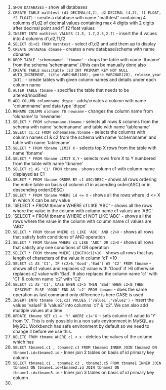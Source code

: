 1. `SHOW DATABASES` - show all databases 
2. `CREATE TABLE mathtest (d1 DECIMAL(4,2), d2 DECIMAL (4,2), f1 FLOAT, f2 FLOAT)` - create a database with name "mathtest" containing 4 columns d1,d2 of decimal values containing max 4 digits with 2 digits after decimal point and f1,f2 float values
3. `INSERT INTO mathtest VALUES (1.5, 1.7,2.5,2.7)` - insert the 4 values into 4 columns d1,d2,f1,f2
4. `SELECT d1+d2 FROM mathtest` - select d1,d2 and add them up to display
5. `CREATE DATABASE dbname` - creates a new database/schema with name dbname
6. `DROP TABLE 'schemaname'.'tbname'` - drops the table with name 'tbname' from the schema 'schemaname' //this can be manually done also
7. `CREATE TABLE musictable (id INT PRIMARY KEY NOT NULL AUTO_INCREMENT, title VARCHAR(100), genre VARCHAR(20), release_year INT);` - create tables with given column names and details under each column name
8. `ALTER TABLE tbname` - specifies the table that needs to be altered/modified
9. `ADD COLUMN columnname dtype` - adds/creates a column with name 'columnname' and data type 'dtype'
10. `RENAME COLUMN oldname TO newname` - changes the column name from 'oldname' to 'newname'
11. `SELECT * FROM schemaname.tbname` - selects all rows & columns from the schema with name 'schemaname' and table with name 'tablename'
12. `SELECT c1,c2 FROM schemaname.tbname` - selects the columns with column names c1 & c2 from the schema with name 'schemaname' and table with name 'tablename'
13. `SELECT * FROM tbname LIMIT X` - selects top X rows from the table with name 'tbname'
14. `SELECT * FROM tbname LIMIT X,Y` - selects rows from X to Y numbered from the table with name 'tbname'
15. `SELECT c1 AS 'C1' FROM tbname` - shows column c1 with column name displayed as C1 
16. `SELECT * FROM tbname ORDER BY c1 ASC/DESC` - shows all rows ordering the entire table on basis of column c1 in ascending order(ASC) or in descending order(DESC)
17. `SELECT * FROM tbname WHERE id <= X` - shows all the rows where id <= X in which X can be any value
18. `SELECT * FROM tbname WHERE c1 LIKE 'ABC' - shows all the rows where the value in the column with column name c1 values are 'ABC'
19. `SELECT * FROM tbname WHERE c1 NOT LIKE 'ABC' - shows all the rows where the value in the column with column name c1 values are 'ABC'
20. `SELECT * FROM tbnam WHERE c1 LIKE 'ABC' AND c2>X` - shows all rows that satisfy both conditions of AND operation
21. `SELECT * FROM tbname WHERE c1 LIKE 'ABC' OR c2>X` - shows all rows that satisfy any one conditions of OR operation
22. `SELECT * FROM tbname WHERE LENGTH(c1)>10` - shows all rows that has length of characters of the value in column 'c1' >10
23. `SELECT c1 AS 'C1', IF (c2>6,'Good','Bad') AS 'C2' FROM tbname` - shows all c1 values and replaces c2 value with 'Good' if >6 otherwise replaces c2 value with 'Bad'. It also replaces the column name 'c1' with 'C1' & column name 'c2' with 'C2'
24. `SELECT c1 AS 'C1', CASE WHEN c2<5 THEN 'Bad' WHEN c2<8 THEN 'DESCENT' ELSE 'GOOD' END AS 'c2' FROM tbname` - does the same operation as last command only difference is here CASE is used
25. `INSERT INTO tbname (c1,c2) VALUES ('value1','value2')` - insert the values 'value1' & 'value2' into columns 'c1' & 'c2'. We can also add multiple values at a time
26. `UPDATE tbname SET c1 = 'Y' WHERE c1='X'`- sets column c1 value to 'Y' from 'X'. This is only possible in a non safe environment in MySQL as MySQL Workbench has safe environment by default so we need to change it before we use this.
27. `DELETE FROM tbname WHERE c1 < x` - deletes the values of the column which has 
28. `SELECT tbname1.c1 , tbname2.c3 FROM tbname1 INNER JOIN tbname2 ON tbname1.id=tbname2.id` - Inner join 2 tables on basis of id primary key column
29. `SELECT tbname1.c1 , tbname2.c3 , tbname3.c5 FROM tbname1 INNER JOIN tbname2 ON tbname1.id=tbname2.id JOIN tbname2 ON tbname1.id=tbname3.id` - Inner join 3 tables on basis of id primary key column
30. 

